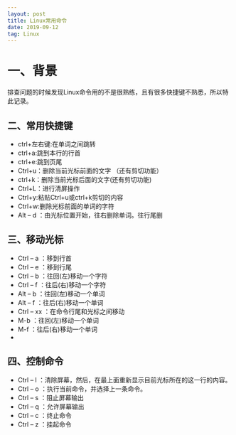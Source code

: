 ```yaml
---
layout: post
title: Linux常用命令
date: 2019-09-12 
tag: Linux
---
```


# 一、背景
排查问题的时候发现Linux命令用的不是很熟练，且有很多快捷键不熟悉，所以特此记录。

## 二、常用快捷键
- ctrl+左右键:在单词之间跳转
- ctrl+a:跳到本行的行首
- ctrl+e:跳到页尾
- Ctrl+u：删除当前光标前面的文字 （还有剪切功能）
- ctrl+k：删除当前光标后面的文字(还有剪切功能)
- Ctrl+L：进行清屏操作
- Ctrl+y:粘贴Ctrl+u或ctrl+k剪切的内容
- Ctrl+w:删除光标前面的单词的字符
- Alt – d ：由光标位置开始，往右删除单词。往行尾删

## 三、移动光标
- Ctrl – a ：移到行首
- Ctrl – e ：移到行尾
- Ctrl – b ：往回(左)移动一个字符
- Ctrl – f ：往后(右)移动一个字符
- Alt – b ：往回(左)移动一个单词
- Alt – f ：往后(右)移动一个单词
- Ctrl – xx ：在命令行尾和光标之间移动
- M-b ：往回(左)移动一个单词
- M-f ：往后(右)移动一个单词
- 
## 四、控制命令
- Ctrl – l ：清除屏幕，然后，在最上面重新显示目前光标所在的这一行的内容。
- Ctrl – o ：执行当前命令，并选择上一条命令。
- Ctrl – s ：阻止屏幕输出
- Ctrl – q ：允许屏幕输出
- Ctrl – c ：终止命令
- Ctrl – z ：挂起命令